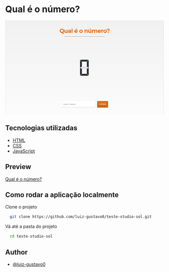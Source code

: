 # Qual é o número?

![Imagem](img/game.png)

## Tecnologias utilizadas

- [HTML](https://developer.mozilla.org/pt-BR/docs/Web/HTML)
- [CSS](https://developer.mozilla.org/pt-BR/docs/Web/CSS)
- [JavaScript](https://developer.mozilla.org/pt-BR/docs/Web/JavaScript)

## Preview

[Qual é o número?](https://luiz-gustavo0.github.io/teste-studio-sol/)

## Como rodar a aplicação localmente

Clone o projeto

```bash
  git clone https://github.com/luiz-gustavo0/teste-studio-sol.git
```

Vá até a pasta do projeto

```bash
  cd teste-studio-sol
```

## Author

- [@luiz-gustavo0](https://linkedin.com/in/luiz-gustavo0)
